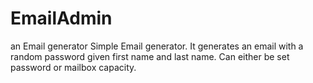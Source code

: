 # EmailAdmin
an Email generator
Simple Email generator. It generates an email with a random password given first name and last name.
Can either be set password or mailbox capacity.
